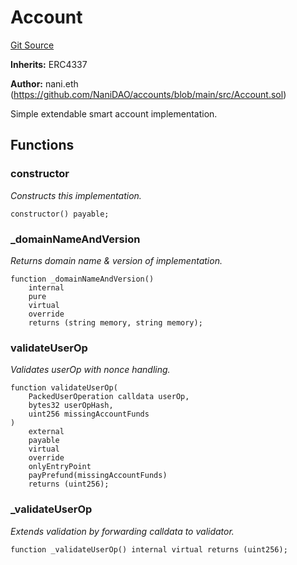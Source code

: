 # Account
[Git Source](https://github.com/NaniDAO/accounts/blob/f3bc2185db28d87882552dfc1387b652c8de72eb/src/Account.sol)

**Inherits:**
ERC4337

**Author:**
nani.eth (https://github.com/NaniDAO/accounts/blob/main/src/Account.sol)

Simple extendable smart account implementation.


## Functions
### constructor

*Constructs
this implementation.*


```solidity
constructor() payable;
```

### _domainNameAndVersion

*Returns domain name
& version of implementation.*


```solidity
function _domainNameAndVersion()
    internal
    pure
    virtual
    override
    returns (string memory, string memory);
```

### validateUserOp

*Validates userOp
with nonce handling.*


```solidity
function validateUserOp(
    PackedUserOperation calldata userOp,
    bytes32 userOpHash,
    uint256 missingAccountFunds
)
    external
    payable
    virtual
    override
    onlyEntryPoint
    payPrefund(missingAccountFunds)
    returns (uint256);
```

### _validateUserOp

*Extends validation by forwarding calldata to validator.*


```solidity
function _validateUserOp() internal virtual returns (uint256);
```

